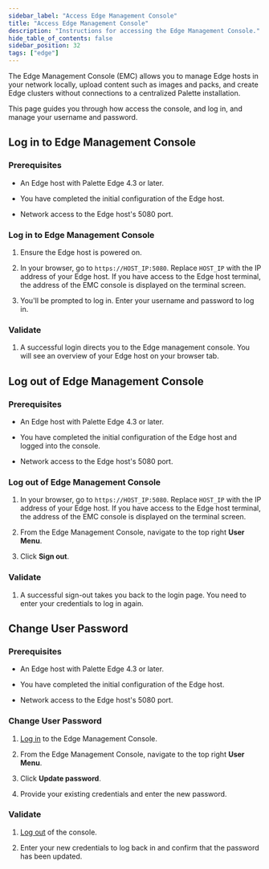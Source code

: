 ```yaml
---
sidebar_label: "Access Edge Management Console"
title: "Access Edge Management Console"
description: "Instructions for accessing the Edge Management Console."
hide_table_of_contents: false
sidebar_position: 32
tags: ["edge"]
---
```


The Edge Management Console (EMC) allows you to manage Edge hosts in your network locally, upload content such as images
and packs, and create Edge clusters without connections to a centralized Palette installation.

This page guides you through how access the console, and log in, and manage your username and password.

## Log in to Edge Management Console

### Prerequisites

- An Edge host with Palette Edge 4.3 or later.

- You have completed the initial configuration of the Edge host.

- Network access to the Edge host's 5080 port.

### Log in to Edge Management Console

1. Ensure the Edge host is powered on.

2. In your browser, go to `https://HOST_IP:5080`. Replace `HOST_IP` with the IP address of your Edge host. If you have
   access to the Edge host terminal, the address of the EMC console is displayed on the terminal screen.

3. You'll be prompted to log in. Enter your username and password to log in.

### Validate

1. A successful login directs you to the Edge management console. You will see an overview of your Edge host on your
   browser tab.

## Log out of Edge Management Console

### Prerequisites

- An Edge host with Palette Edge 4.3 or later.

- You have completed the initial configuration of the Edge host and logged into the console.

- Network access to the Edge host's 5080 port.

### Log out of Edge Management Console

1. In your browser, go to `https://HOST_IP:5080`. Replace `HOST_IP` with the IP address of your Edge host. If you have
   access to the Edge host terminal, the address of the EMC console is displayed on the terminal screen.

2. From the Edge Management Console, navigate to the top right **User Menu**.

3. Click **Sign out**.

### Validate

1. A successful sign-out takes you back to the login page. You need to enter your credentials to log in again.

## Change User Password

### Prerequisites

- An Edge host with Palette Edge 4.3 or later.

- You have completed the initial configuration of the Edge host.

- Network access to the Edge host's 5080 port.

### Change User Password

1. [Log in](#log-in-to-edge-management-console) to the Edge Management Console.

2. From the Edge Management Console, navigate to the top right **User Menu**.

3. Click **Update password**.

4. Provide your existing credentials and enter the new password.

### Validate

1. [Log out](#log-out-of-edge-management-console) of the console.

2. Enter your new credentials to log back in and confirm that the password has been updated.
